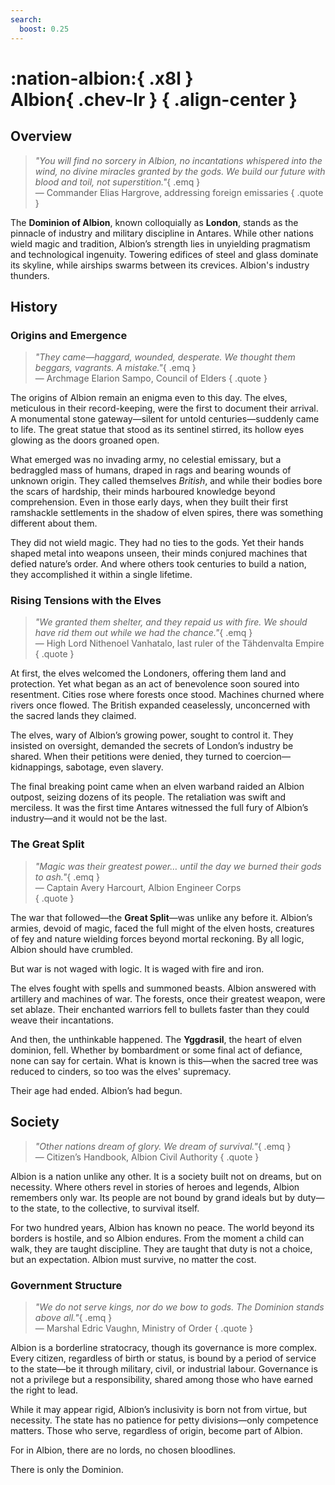 ```yaml
---
search:
  boost: 0.25
---
```


# **:nation-albion:**{ .x8l } <br> **Albion**{ .chev-lr } { .align-center }

## Overview  

> *"You will find no sorcery in Albion, no incantations whispered into the wind, no divine miracles granted by the gods. We build our future with blood and toil, not superstition."*{ .emq }  
— Commander Elias Hargrove, addressing foreign emissaries
{ .quote }

The **Dominion of Albion**, known colloquially as **London**, stands as the pinnacle of industry and military discipline in Antares. While other nations wield magic and tradition, Albion’s strength lies in unyielding pragmatism and technological ingenuity. Towering edifices of steel and glass dominate its skyline, while airships swarms between its crevices. Albion's industry thunders.

<!--

### General Information

**Capital** 
: New London

**Type** 
: Federal Dominant-party Stratocracy

**Demonym** 
: Londoners, Londoners, British

**Head of State** 
: Chancellor

**Head of Government** 
: High Minister

**Military Strength** 
: Dominion's Army (Air Force & Land Fleet)

**Currency** 
: British Sovereign, Gallian Silver

-->

## History  

### Origins and Emergence  

> *"They came—haggard, wounded, desperate. We thought them beggars, vagrants. A mistake."*{ .emq }  
— Archmage Elarion Sampo, Council of Elders
{ .quote }

The origins of Albion remain an enigma even to this day. The elves, meticulous in their record-keeping, were the first to document their arrival. A monumental stone gateway—silent for untold centuries—suddenly came to life. The great statue that stood as its sentinel stirred, its hollow eyes glowing as the doors groaned open.  

What emerged was no invading army, no celestial emissary, but a bedraggled mass of humans, draped in rags and bearing wounds of unknown origin. They called themselves *British*, and while their bodies bore the scars of hardship, their minds harboured knowledge beyond comprehension. Even in those early days, when they built their first ramshackle settlements in the shadow of elven spires, there was something different about them.  

They did not wield magic. They had no ties to the gods. Yet their hands shaped metal into weapons unseen, their minds conjured machines that defied nature’s order. And where others took centuries to build a nation, they accomplished it within a single lifetime.  

### Rising Tensions with the Elves  

> *"We granted them shelter, and they repaid us with fire. We should have rid them out while we had the chance."*{ .emq }   
— High Lord Nithenoel Vanhatalo, last ruler of the Tähdenvalta Empire  
{ .quote }

At first, the elves welcomed the Londoners, offering them land and protection. Yet what began as an act of benevolence soon soured into resentment. Cities rose where forests once stood. Machines churned where rivers once flowed. The British expanded ceaselessly, unconcerned with the sacred lands they claimed.  

The elves, wary of Albion’s growing power, sought to control it. They insisted on oversight, demanded the secrets of London’s industry be shared. When their petitions were denied, they turned to coercion—kidnappings, sabotage, even slavery.  

The final breaking point came when an elven warband raided an Albion outpost, seizing dozens of its people. The retaliation was swift and merciless. It was the first time Antares witnessed the full fury of Albion’s industry—and it would not be the last.  

### The Great Split  

> *"Magic was their greatest power… until the day we burned their gods to ash."*{ .emq }  
— Captain Avery Harcourt, Albion Engineer Corps  
{ .quote }

The war that followed—the **Great Split**—was unlike any before it. Albion’s armies, devoid of magic, faced the full might of the elven hosts, creatures of fey and nature wielding forces beyond mortal reckoning. By all logic, Albion should have crumbled.  

But war is not waged with logic. It is waged with fire and iron.  

The elves fought with spells and summoned beasts. Albion answered with artillery and machines of war. The forests, once their greatest weapon, were set ablaze. Their enchanted warriors fell to bullets faster than they could weave their incantations.  

And then, the unthinkable happened. The **Yggdrasil**, the heart of elven dominion, fell. Whether by bombardment or some final act of defiance, none can say for certain. What is known is this—when the sacred tree was reduced to cinders, so too was the elves' supremacy.  

Their age had ended. Albion’s had begun.  

## Society  

> *"Other nations dream of glory. We dream of survival."*{ .emq }   
— Citizen’s Handbook, Albion Civil Authority
{ .quote }

Albion is a nation unlike any other. It is a society built not on dreams, but on necessity. Where others revel in stories of heroes and legends, Albion remembers only war. Its people are not bound by grand ideals but by duty—to the state, to the collective, to survival itself.  

For two hundred years, Albion has known no peace. The world beyond its borders is hostile, and so Albion endures. From the moment a child can walk, they are taught discipline. They are taught that duty is not a choice, but an expectation. Albion must survive, no matter the cost.  

### Government Structure  

> *"We do not serve kings, nor do we bow to gods. The Dominion stands above all."*{ .emq }   
— Marshal Edric Vaughn, Ministry of Order
{ .quote }

Albion is a borderline stratocracy, though its governance is more complex. Every citizen, regardless of birth or status, is bound by a period of service to the state—be it through military, civil, or industrial labour. Governance is not a privilege but a responsibility, shared among those who have earned the right to lead.  

While it may appear rigid, Albion’s inclusivity is born not from virtue, but necessity. The state has no patience for petty divisions—only competence matters. Those who serve, regardless of origin, become part of Albion.  

For in Albion, there are no lords, no chosen bloodlines.  

There is only the Dominion.  
